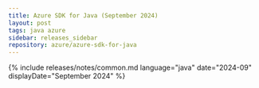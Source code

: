 ```yaml
---
title: Azure SDK for Java (September 2024)
layout: post
tags: java azure
sidebar: releases_sidebar
repository: azure/azure-sdk-for-java
---
```

{% include releases/notes/common.md language="java" date="2024-09" displayDate="September 2024" %}
